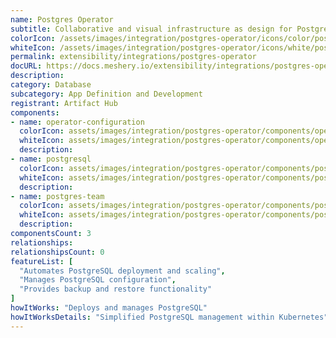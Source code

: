 ```yaml
---
name: Postgres Operator
subtitle: Collaborative and visual infrastructure as design for Postgres Operator
colorIcon: /assets/images/integration/postgres-operator/icons/color/postgres-operator-color.svg
whiteIcon: /assets/images/integration/postgres-operator/icons/white/postgres-operator-white.svg
permalink: extensibility/integrations/postgres-operator
docURL: https://docs.meshery.io/extensibility/integrations/postgres-operator
description: 
category: Database
subcategory: App Definition and Development
registrant: Artifact Hub
components: 
- name: operator-configuration
  colorIcon: assets/images/integration/postgres-operator/components/operator-configuration/icons/color/operator-configuration-color.svg
  whiteIcon: assets/images/integration/postgres-operator/components/operator-configuration/icons/white/operator-configuration-white.svg
  description: 
- name: postgresql
  colorIcon: assets/images/integration/postgres-operator/components/postgresql/icons/color/postgresql-color.svg
  whiteIcon: assets/images/integration/postgres-operator/components/postgresql/icons/white/postgresql-white.svg
  description: 
- name: postgres-team
  colorIcon: assets/images/integration/postgres-operator/components/postgres-team/icons/color/postgres-team-color.svg
  whiteIcon: assets/images/integration/postgres-operator/components/postgres-team/icons/white/postgres-team-white.svg
  description: 
componentsCount: 3
relationships: 
relationshipsCount: 0
featureList: [
  "Automates PostgreSQL deployment and scaling",
  "Manages PostgreSQL configuration",
  "Provides backup and restore functionality"
]
howItWorks: "Deploys and manages PostgreSQL"
howItWorksDetails: "Simplified PostgreSQL management within Kubernetes"
---
```

